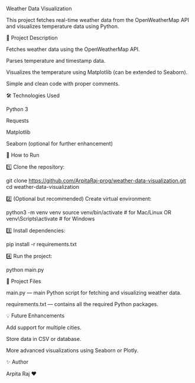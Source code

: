 Weather Data Visualization

This project fetches real-time weather data from the OpenWeatherMap API and visualizes temperature data using Python.

📌 Project Description

Fetches weather data using the OpenWeatherMap API.

Parses temperature and timestamp data.

Visualizes the temperature using Matplotlib (can be extended to Seaborn).

Simple and clean code with proper comments.


🛠 Technologies Used

Python 3

Requests

Matplotlib

Seaborn (optional for further enhancement)


🚀 How to Run

1️⃣ Clone the repository:

git clone https://github.com/ArpitaRaj-prog/weather-data-visualization.git
cd weather-data-visualization

2️⃣ (Optional but recommended) Create virtual environment:

python3 -m venv venv
source venv/bin/activate  # for Mac/Linux
OR
venv\Scripts\activate  # for Windows

3️⃣ Install dependencies:

pip install -r requirements.txt

4️⃣ Run the project:

python main.py

📂 Project Files

main.py — main Python script for fetching and visualizing weather data.

requirements.txt — contains all the required Python packages.


💡 Future Enhancements

Add support for multiple cities.

Store data in CSV or database.

More advanced visualizations using Seaborn or Plotly.


✨ Author

Arpita Raj ❤️
